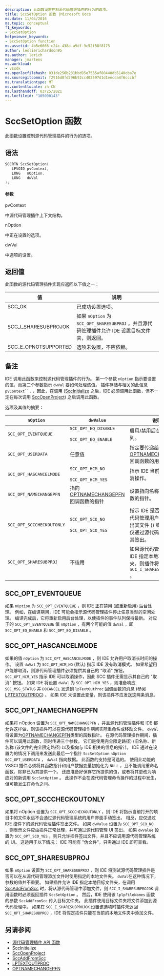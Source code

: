 ```yaml
---
description: 此函数设置控制源代码管理插件的行为的选项。
title: SccSetOption 函数 |Microsoft Docs
ms.date: 11/04/2016
ms.topic: conceptual
f1_keywords:
- SccSetOption
helpviewer_keywords:
- SccSetOption function
ms.assetid: 4b5e6666-c24c-438a-a9df-9c52f58f8175
author: leslierichardson95
ms.author: lerich
manager: jmartens
ms.workload:
- vssdk
ms.openlocfilehash: 031de256b231bbd95e7535af80448db5140cba7e
ms.sourcegitcommit: f2916d8fd296b92cc402597d1d1eecda4f6cccbf
ms.translationtype: MT
ms.contentlocale: zh-CN
ms.lasthandoff: 03/25/2021
ms.locfileid: "105090143"
---
```

# <a name="sccsetoption-function"></a>SccSetOption 函数
此函数设置控制源代码管理插件的行为的选项。

## <a name="syntax"></a>语法

```cpp
SCCRTN SccSetOption(
   LPVOID pvContext,
   LONG   nOption,
   LONG   dwVal
);
```

#### <a name="parameters"></a>参数
 pvContext

中源代码管理插件上下文结构。

 nOption

中正在设置的选项。

 dwVal

中选项的设置。

## <a name="return-value"></a>返回值
 此函数的源代码管理插件实现应返回以下值之一：

|值|说明|
|-----------|-----------------|
|SCC_OK|已成功设置选项。|
|SCC_I_SHARESUBPROJOK|如果 `nOption` 为 `SCC_OPT_SHARESUBPROJ` ，并且源代码管理插件允许 IDE 设置目标文件夹，则返回。|
|SCC_E_OPNOTSUPPORTED|选项未设置，不应依赖。|

## <a name="remarks"></a>备注
 IDE 调用此函数来控制源代码管理插件的行为。 第一个参数 `nOption` 指示要设置的值，而第二个参数指示 `dwVal` 要如何处理该值。 插件存储与相关的此信息 `pvContext``,` ，因此，在调用 ([SccInitialize](../extensibility/sccinitialize-function.md) 之后，IDE 必须调用此函数，但不一定在每次调用 [SccOpenProject](../extensibility/sccopenproject-function.md)) 之后调用此函数。

 选项及其值的摘要：

|`nOption`|`dwValue`|说明|
|---------------|---------------|-----------------|
|`SCC_OPT_EVENTQUEUE`|`SCC_OPT_EQ_DISABLE`<br /><br /> `SCC_OPT_EQ_ENABLE`|启用/禁用后台事件队列。|
|`SCC_OPT_USERDATA`|任意值|指定要传递给 [OPTNAMECHANGEPFN](../extensibility/optnamechangepfn.md) 回调函数的用户值。|
|`SCC_OPT_HASCANCELMODE`|`SCC_OPT_HCM_NO`<br /><br /> `SCC_OPT_HCM_YES`|指示 IDE 当前是否支持取消操作。|
|`SCC_OPT_NAMECHANGEPFN`|指向 [OPTNAMECHANGEPFN](../extensibility/optnamechangepfn.md) 回调函数的指针|设置指向名称更改回调函数的指针。|
|`SCC_OPT_SCCCHECKOUTONLY`|`SCC_OPT_SCO_NO`<br /><br /> `SCC_OPT_SCO_YES`|指示 IDE 是否允许通过源代码管理用户界面手动签出其文件 () 或是否必须仅通过源代码管理插件将其签出。|
|`SCC_OPT_SHARESUBPROJ`|不适用|如果源代码管理插件允许 IDE 指定本地项目文件夹，则插件将返回 `SCC_I_SHARESUBPROJOK` 。|

## <a name="scc_opt_eventqueue"></a>SCC_OPT_EVENTQUEUE
 如果 `nOption` 为 `SCC_OPT_EVENTQUEUE` ，则 IDE 正在禁用 (或重新启用) 后台处理。 例如，在编译期间，IDE 可能会指示源代码管理插件停止任意类型的空闲处理。 编译完成后，它将重新启用后台处理，以使插件的事件队列保持最新。 对应于的 `SCC_OPT_EVENTQUEUE` 值 `nOption` ，有两个可能的值 `dwVal` ，即 `SCC_OPT_EQ_ENABLE` 和 `SCC_OPT_EQ_DISABLE` 。

## <a name="scc_opt_hascancelmode"></a>SCC_OPT_HASCANCELMODE
 如果的值 `nOption` 为 `SCC_OPT_HASCANCELMODE` ，则 IDE 允许用户取消长时间的操作。 设置 `dwVal` 为 `SCC_OPT_HCM_NO` (默认) 指示 IDE 没有取消模式。 如果希望用户能够取消，则源代码管理插件必须提供其自己的 "取消" 按钮。 `SCC_OPT_HCM_YES` 指示 IDE 可以取消操作，因此 SCC 插件无需显示其自己的 "取消" 按钮。 如果 IDE 将设置 `dwVal` 为 `SCC_OPT_HCM_YES` ，则准备响应 `SCC_MSG_STATUS` 并 `DOCANCEL` 发送到 `lpTextOutProc` 回调函数的消息 (参阅 [LPTEXTOUTPROC](../extensibility/lptextoutproc.md)) 。 如果 IDE 未设置此变量，则该插件不应发送这两条消息。

## <a name="scc_opt_namechangepfn"></a>SCC_OPT_NAMECHANGEPFN
 如果将 nOption 设置为 `SCC_OPT_NAMECHANGEPFN` ，并且源代码管理插件和 IDE 都允许这样做，则该插件可以在源代码管理操作期间实际重命名或移动文件。 `dwVal`将设置为[OPTNAMECHANGEPFN](../extensibility/optnamechangepfn.md)类型的函数指针。 在源代码管理操作期间，插件可以调用此函数，同时传递三个参数。 它们是使用完全限定路径)  (旧名称、新名称 (该文件的完全限定路径) 以及指向与 IDE 相关的信息的指针。 IDE 通过在设置为的情况下调用来发送此最后一个指针 `SccSetOption` `nOption` `SCC_OPT_USERDATA` ， `dwVal` 指向数据。 此函数的支持是可选的。 使用此功能的 VSSCI 插件必须将其函数指针和用户数据变量初始化为 `NULL` ，且不能调用重命名函数，除非已为其提供一个。 还应准备好保存它所提供的值，或者将其更改为响应对的新调用 `SccSetOption` 。 此操作不会在源代码管理命令操作的过程中发生，但可能发生在命令之间。

## <a name="scc_opt_scccheckoutonly"></a>SCC_OPT_SCCCHECKOUTONLY
 如果将 nOption 设置为 `SCC_OPT_SCCCHECKOUTONLY` ，则 IDE 将指示当前打开的项目中的文件永远不会通过源代码管理系统的用户界面手动签出。 相反，应仅通过 IDE 控件下的源代码管理插件签出文件。 如果 `dwValue` 设置为 `SCC_OPT_SCO_NO` ，则表示文件应由插件正常处理，并可通过源代码管理 UI 签出。 如果 `dwValue` 设置为 `SCC_OPT_SCO_YES` ，则只允许插件签出文件，并且不应调用源代码管理系统的 UI。 这适用于以下情况： IDE 可能有 "伪文件"，只需通过 IDE 即可查看。

## <a name="scc_opt_sharesubproj"></a>SCC_OPT_SHARESUBPROJ
 如果 `nOption` 设置为 `SCC_OPT_SHARESUBPROJ` ，则 IDE 将测试源代码管理插件是否可以在从源代码管理添加文件时使用指定的本地文件夹。 `dwVal`在这种情况下，参数的值并不重要。 如果插件允许 IDE 指定本地目标文件夹，在调用 [SccAddFromScc](../extensibility/sccaddfromscc-function.md) 时，将从源代码管理中添加文件，则 `SCC_I_SHARESUBPROJOK` 调用函数时必须返回插件 `SccSetOption` 。 然后，IDE 使用该 `lplpFileNames` 函数的参数 `SccAddFromScc` 传入目标文件夹。 此插件使用目标文件夹将文件添加到源代码管理中。 如果在 `SCC_I_SHARESUBPROJOK` 设置该选项时插件未返回 `SCC_OPT_SHARESUBPROJ` ，IDE 将假定插件只能在当前的本地文件夹中添加文件。

## <a name="see-also"></a>另请参阅
- [源代码管理插件 API 函数](../extensibility/source-control-plug-in-api-functions.md)
- [SccInitialize](../extensibility/sccinitialize-function.md)
- [SccOpenProject](../extensibility/sccopenproject-function.md)
- [SccAddFromScc](../extensibility/sccaddfromscc-function.md)
- [LPTEXTOUTPROC](../extensibility/lptextoutproc.md)
- [OPTNAMECHANGEPFN](../extensibility/optnamechangepfn.md)
